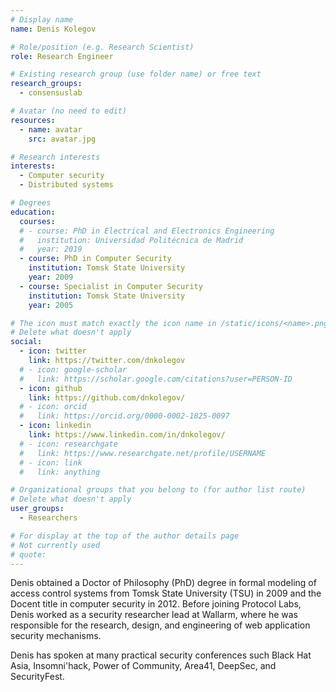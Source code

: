 ```yaml
---
# Display name
name: Denis Kolegov

# Role/position (e.g. Research Scientist)
role: Research Engineer

# Existing research group (use folder name) or free text
research_groups:
  - consensuslab

# Avatar (no need to edit)
resources:
  - name: avatar
    src: avatar.jpg

# Research interests
interests:
  - Computer security
  - Distributed systems

# Degrees
education:
  courses:
  # - course: PhD in Electrical and Electronics Engineering
  #   institution: Universidad Politécnica de Madrid
  #   year: 2019
  - course: PhD in Computer Security
    institution: Tomsk State University
    year: 2009
  - course: Specialist in Computer Security
    institution: Tomsk State University
    year: 2005   

# The icon must match exactly the icon name in /static/icons/<name>.png
# Delete what doesn't apply
social:
  - icon: twitter
    link: https://twitter.com/dnkolegov
  # - icon: google-scholar
  #   link: https://scholar.google.com/citations?user=PERSON-ID
  - icon: github
    link: https://github.com/dnkolegov/
  # - icon: orcid
  #   link: https://orcid.org/0000-0002-1825-0097
  - icon: linkedin
    link: https://www.linkedin.com/in/dnkolegov/
  # - icon: researchgate
  #   link: https://www.researchgate.net/profile/USERNAME
  # - icon: link
  #   link: anything

# Organizational groups that you belong to (for author list route)
# Delete what doesn't apply
user_groups:
  - Researchers

# For display at the top of the author details page
# Not currently used
# quote:
---
```

Denis obtained a Doctor of Philosophy (PhD) degree in formal modeling of access control systems from Tomsk State University (TSU) in 2009 and the Docent title in computer security in 2012. Before joining Protocol Labs, Denis worked as a security researcher lead at Wallarm, where he was responsible for the research, design, and engineering of web application security mechanisms.

Denis has spoken at many practical security conferences such Black Hat Asia, Insomni'hack, Power of Community, Area41, DeepSec, and SecurityFest.
